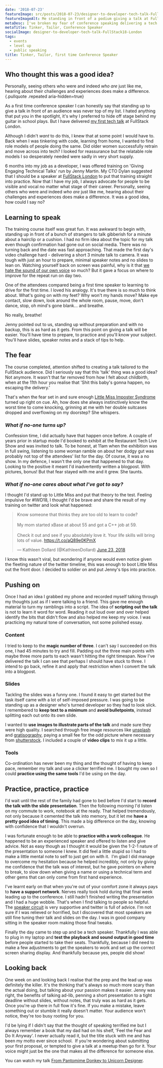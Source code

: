 ```yaml
---
date: '2018-07-23'
featureImage: src/posts/2018-07-23/designer-to-developer-tech-talk-FullStack18-London.jpg
featureImageAlt: Me standing in front of a podium giving a talk at Fullstack London.
metaDesc: I've broken my fear of conference speaking delivering a tech talk at FullStack London. Although I didn’t want to do this, I knew at some point I'd have to.
metaTitle: Tinker, Tailor, Conference Speaker
socialImage: designer-to-developer-tech-talk-FullStack18-London
tags:
  - events
  - level up
  - public speaking
title: Tinker, Tailor, first time Conference Speaker
---
```


## Who thought this was a good idea?

Personally, seeing others who were and indeed _who are_ just like me, hearing about their challenges and experiences does make a difference.{.pullquote .repeated aria-hidden=true}

As a first time conference speaker I can honestly say that standing up to give a talk in front of an audience was never top of my list. I hated anything that put you in the spotlight, it's why I preferred to hide off stage behind my guitar in school plays. But I have delivered [my first tech talk][1] at FullStack London.

Although I didn't _want_ to do this, I knew that at some point I would have to. Back when I was tinkering with code, learning from home, I wanted to find role models of people doing the same. Did older women successfully retrain and move across into tech? I looked for reassurance but the relatable role models I so desperately needed were sadly in very short supply.

6 months into my job as a developer, I was offered training on 'Giving Engaging Technical Talks' run by Jenny Martin. My CTO Dylan suggested that I should be a speaker at [FullStack London][3] to put that training straight into practice. Now that I have my job, I always advocate for people to be visible and vocal no matter what stage of their career. Personally, seeing others who were and indeed _who are_ just like me, hearing about their challenges and experiences does make a difference. It was a good idea, how could I say no?

## Learning to speak

The training course itself was great fun. It was awkward to begin with, standing up in front of a bunch of strangers to talk gibberish for a minute about a hairclip or a cushion. I had no firm idea about the topic for my talk even though confirmation had gone out on social media. There was no turning back and the date was fast approaching. That made the first day's video challenge hard - delivering a short 3 minute talk to camera. It was tough with just an hour to prepare, minimal speaker notes and no slides to lean on. Watching yourself back on screen was painful, why is it that [we hate the sound of our own voice][4] so much? But it gave a focus on where to improve for the repeat run on day two.

One of the attendees compared being a first time speaker to learning to drive for the first time. I loved his analogy. It's true there is so much to think about. What's going on with my feet? Why won't my hands move? Make eye contact, slow down, look around the whole room, pause, move, don't dance, stop, oh mind's gone blank... and breathe.

No really, breathe!

Jenny pointed out to us, standing up without preparation and with no backup, this is as hard as it gets. From this point on giving a talk will be easier. You'll have time to prepare, to practice and you'll know your subject. You'll have slides, speaker notes and a stack of tips to help.

## The fear

The course completed, attention shifted to creating a talk tailored to the FullStack audience. Did I seriously say that this 'talk' thing was a good idea? Not anymore. It wasn't that far removed from how I felt about childbirth, when at the 11th hour you realise that 'Shit this baby's gonna happen, no escaping the delivery.'

That's when the fear set in and sure enough [Little Miss Imposter Syndrome][5] turned up right on cue. Ah, how does she always instinctively know the worst time to come knocking, grinning at me with her double suitcases dropped and overflowing on my doorstep? She whispers.

### _What if no-one turns up?_

Confession time, I did actually have that happen once before. A couple of years prior in startup mode I'd booked to exhibit at the Restaurant Tech Live Show and was invited to talk. To be honest, at 11am when the exhibition was in full swing, listening to some woman ramble on about her dodgy gut was probably not top of the attendees' list for the day. Of course, it was a no show. In my defence, I wasn't the only one that happened to that day. Looking to the positive it meant I'd inadvertently written a blogpost. With pictures, bonus! But that fear stayed with me and it grew. She taunts.

### _What if no-one cares about what I've got to say?_

I thought I'd stand up to Little Miss and put that theory to the test. Feeling impulsive for #IWD18, I thought I'd be brave and share the result of my training on twitter and look what happened:

<div class="break-right">
  <blockquote class="twitter-tweet"><p lang="en" dir="ltr">Know someone that thinks they are too old to learn to code?<br><br>My mom started xBase at about 55 and got a C++ job at 59.<br><br>Check it out and see if you absolutely love it. Your life skills will bring lots of value. <a href="https://t.co/aQ89e0KPmX">https://t.co/aQ89e0KPmX</a></p>&mdash; Kathleen Dollard (@KathleenDollard) <a href="https://twitter.com/KathleenDollard/status/1010514893823356928?ref_src=twsrc%5Etfw">June 23, 2018</a></blockquote><script async src="https://platform.twitter.com/widgets.js" charset="utf-8"></script>
</div>

I know this wasn't viral, but wondering if anyone would even notice given the fleeting nature of the twitter timeline, this was enough to boot Little Miss out the front door. I decided to soldier on and put Jenny's tips into practice.

## Pushing on

Once I had an idea I grabbed my phone and recorded myself talking through my thoughts just as if I were talking to a friend. This gave me enough material to turn my ramblings into a script. The idea of **scripting out the talk** is not to learn it word for word. Reading it out loud over and over helped identify the bits that didn't flow and also helped me keep my voice. I was practicing my natural tone of conversation, not some polished essay.

### Content

I tried to keep to the **magic number of three**. I can't say I succeeded on this one, I had 45 minutes to try and fill. Padding out the three main points with maybe three more parts to each wasn't hitting the right timespan. Now I've delivered the talk I can see that perhaps I should have stuck to three. I intend to go back, refine it and apply that restriction when I convert the talk into a blogpost.

### Slides

Tackling the slides was a funny one. I found it easy to get started but the task itself came with a lot of self-imposed pressure. I was going to be standing up as a designer who's turned developer so they had to look slick. I remembered to **keep text to a minimum** and **avoid bulletpoints**, instead splitting each out onto its own slide.

I wanted to **use** **images to illustrate parts of the talk** and made sure they were high quality. I searched through free image resources like [unsplash][6] and [gratisography][7], paying a small fee for the odd picture where necessary from [shutterstock][8]. I included a couple of **video clips** to mix it up a little.

### Tools

Co-ordination has never been my thing and the thought of having to keep pace, remember my talk and use a clicker terrified me. I bought my own so I could **practice using the same tools** I'd be using on the day.

## Practice, practice, practice

I'd wait until the rest of the family had gone to bed before I'd start to **record the talk with the slide presentation**. Then the following morning I'd listen on my commute to work, notebook at the ready. That helped tremendously, not only because it cemented the talk into memory, but it let me **have a pretty good idea of timing**. This made a big difference on the day, knowing with confidence that I wouldn't overrun.

I was fortunate enough to be able to **practice with a work colleague**. He happened to be an experienced speaker and offered to listen and give advice. Not as easy though as I thought it would be given the 1-2-1 nature of the presentation to someone I knew. It did feel a little stupid so I had to make a little mental note to self to just get on with it.  I'm glad I did manage to overcome my hesitation because he helped incredibly, not only by giving me confidence that the talk was of interest, but he gave pointers on where to break, to slow down when giving a name or using a technical term and other gems that can only come from first hand experience.

I've learnt early on that when you're out of your comfort zone it always pays to **have a support network**. Nerves really took hold during that final week leading up to the conference. I still hadn't finished writing the presentation and I had a huge wobble. That's when I find talking to people so helpful. The [speaker circuit][9] is very supportive and twitter is full of advice. I'm not sure if I was relieved or horrified, but I discovered that most speakers are still fine tuning their talk and slides on the day. I was in good company sitting in the speaker room making those final tweaks.

Finally the day came to step up and be a tech speaker. Thankfully I was able to plug in my laptop and **test the playback and sound output in good time** before people started to take their seats. Thankfully, because I did need to make a few adjustments to get the speakers to work and set up the correct screen sharing display. And thankfully because yes, people did show!

## Looking back

One week on and looking back I realise that the prep and the lead up was definitely the killer. It's the thinking that's always so much more scary than the actual doing, but talking about your passion makes it easier. Jenny was right, the benefits of talking ad-lib, penning a short presentation to a tight deadline without slides, without notes, that truly was as hard as it gets. Once you're up there in full flow it's fine. If you make a mistake, leave something out or stumble it really doesn't matter. Your audience won't notice, they're too busy rooting for you.

I'd be lying if I didn't say that the thought of speaking terrified me but I always remember a book that my dad had on his shelf, 'Feel the Fear and Do It Anyway'. I never actually read it, but the title stuck with me and has been my motto ever since school.  If you're wondering about submitting your first proposal, or tempted to give a talk at a meetup then go for it. Your voice might just be the one that makes all the difference for someone else.

You can watch my talk [From Pantomime Donkey to Unicorn Designer][1].

[1]: https://skillsmatter.com/skillscasts/12009-from-pantomime-donkey-to-unicorn-designer
[3]: https://skillsmatter.com/conferences/9815-fullstack-2018-the-conference-on-javascript-node-and-internet-of-things#skillscasts
[4]: https://www.theguardian.com/science/2018/jul/12/the-real-reason-the-sound-of-your-own-voice-makes-you-cringe
[5]: /me-myself-and-imposter-syndrome/
[6]: https://unsplash.com/
[7]: https://gratisography.com/
[8]: https://www.shutterstock.com/
[9]: https://medium.com/@sophie.koonin/things-i-wish-id-known-tips-for-first-time-conference-speakers-ffa4ca438ea
